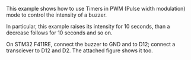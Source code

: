 This example shows how to use Timers in PWM (Pulse width modulation) mode to control the intensity of a buzzer.

In particular, this example raises its intensity for 10 seconds, than a decrease follows for 10 seconds and so on.

On STM32 F411RE, connect the buzzer to GND and to D12; connect a transciever to D12 and D2. The attached figure shows it too.